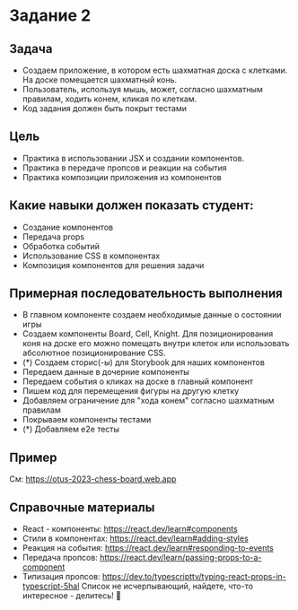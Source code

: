 # Задание 2
## Задача
- Создаем приложение, в котором есть шахматная доска с клетками. На доске помещается шахматный конь.
- Пользователь, используя мышь, может, согласно шахматным правилам, ходить конем, кликая по клеткам.
- Код задания должен быть покрыт тестами
## Цель
- Практика в использовании JSX и создании компонентов.
- Практика в передаче пропсов и реакции на события
- Практика композиции приложения из компонентов
## Какие навыки должен показать студент:
- Создание компонентов
- Передача props
- Обработка событий
- Использование CSS в компонентах
- Композиция компонентов для решения задачи
## Примерная последовательность выполнения
- В главном компоненте создаем необходимые данные о состоянии игры
- Создаем компоненты Board, Cell, Knight. Для позиционирования коня на доске его можно помещать внутри клеток или использовать абсолютное позиционирование CSS.
- (*) Создаем сторис(-ы) для Storybook для наших компонентов
- Передаем данные в дочерние компоненты
- Передаем события о кликах на доске в главный компонент
- Пишем код для перемещения фигуры на другую клетку
- Добавляем ограничение для "хода конем" согласно шахматным правилам
- Покрываем компоненты тестами
- (*) Добавляем e2e тесты
## Пример
См:  https://otus-2023-chess-board.web.app
## Справочные материалы
- React - компоненты: https://react.dev/learn#components
- Стили в компонентах: https://react.dev/learn#adding-styles
- Реакция на события: https://react.dev/learn#responding-to-events
- Передача пропсов: https://react.dev/learn/passing-props-to-a-component
- Типизация пропсов: https://dev.to/typescripttv/typing-react-props-in-typescript-5hal
Список не исчерпывающий, найдете, что-то интересное - делитесь! 🤗

